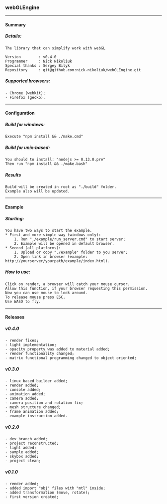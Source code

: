 ### webGLEngine
----------------------
#### Summary
##### Details:
	The library that can simplify work with webGL

	Version        : v0.4.0
	Programmer     : Nick Nikoliuk
	Special thanks : Sergey Bilyk
	Repository     : git@github.com:nick-nikoliuk/webGLEngine.git
##### Supported browsers:
	- Chrome (webkit);
	- Firefox (gecko).
------------------
#### Configuration
##### Build for windows:
	Execute "npm install && ./make.cmd"
##### Build for unix-based:
	You should to install: "nodejs >= 0.13.0.pre"
	Then run "npm install && ./make.bash"
##### Results
	Build will be created in root as "./build" folder.
	Example also will be updated.
------------
#### Example
##### Starting:
	You have two ways to start the example.
	* First and more simple way (windows only):
		1. Run "./example/run_server.cmd" to start server;
		2. Example will be opened in default browser.
	* Second (all platforms):
		1. Upload or copy "./example" folder to you server;
		2. Open link in browser (example: http://yourserver/yourpath/example/index.html).
##### How to use:
	Click on render, a browser will catch your mouse cursor.
	Allow this function, if your browser requesting this permission.
	Now you can use mouse to look around.
	To release mouse press ESC.
	Use WASD to fly.
-------------
#### Releases
##### v0.4.0
	- render fixes;
	- light implementation;
	- opacity property was added to material added;
	- render functionality changed;
	- matrix functional programming changed to object oriented;
##### v0.3.0
	- linux based builder added;
	- render added;
	- console added;
	- animation added;
	- camera added;
	- camera position and rotation fix;
	- mesh structure changed;
	- frame animation added;
	- example instruction added.
##### v0.2.0
	- dev branch added;
	- project reconstructed;
	- light added;
	- sample added;
	- skybox added;
	- project clean;
##### v0.1.0
	- render added;
	- added import "obj" files with "mtl" inside;
	- added transformation (move, rotate);
	- first version created;
		